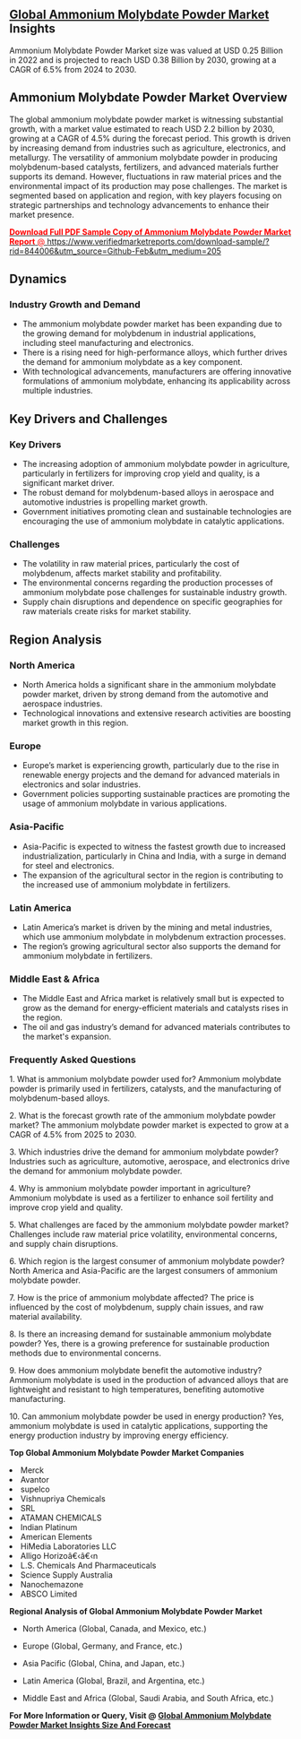<h2><a href="https://www.verifiedmarketreports.com/download-sample/?rid=844006&amp;utm_source=Github&amp;utm_medium=205" target="_blank">Global Ammonium Molybdate Powder Market</a> Insights</h2><p>Ammonium Molybdate Powder Market size was valued at USD 0.25 Billion in 2022 and is projected to reach USD 0.38 Billion by 2030, growing at a CAGR of 6.5% from 2024 to 2030.</p><p> <h2>Ammonium Molybdate Powder Market Overview</h2> <p>The global ammonium molybdate powder market is witnessing substantial growth, with a market value estimated to reach USD 2.2 billion by 2030, growing at a CAGR of 4.5% during the forecast period. This growth is driven by increasing demand from industries such as agriculture, electronics, and metallurgy. The versatility of ammonium molybdate powder in producing molybdenum-based catalysts, fertilizers, and advanced materials further supports its demand. However, fluctuations in raw material prices and the environmental impact of its production may pose challenges. The market is segmented based on application and region, with key players focusing on strategic partnerships and technology advancements to enhance their market presence.</p> <p><a href="#"><p><span class=""><span style="color: #ff0000;"><strong>Download Full PDF Sample Copy of Ammonium Molybdate Powder Market Report</strong> @ </span><a href="https://www.verifiedmarketreports.com/download-sample/?rid=844006&amp;utm_source=Github-Feb&amp;utm_medium=205" target="_blank">https://www.verifiedmarketreports.com/download-sample/?rid=844006&amp;utm_source=Github-Feb&amp;utm_medium=205</a></span></p></a></p> <h2>Dynamics</h2> <h3>Industry Growth and Demand</h3> <ul> <li>The ammonium molybdate powder market has been expanding due to the growing demand for molybdenum in industrial applications, including steel manufacturing and electronics.</li> <li>There is a rising need for high-performance alloys, which further drives the demand for ammonium molybdate as a key component.</li> <li>With technological advancements, manufacturers are offering innovative formulations of ammonium molybdate, enhancing its applicability across multiple industries.</li> </ul> <h2>Key Drivers and Challenges</h2> <h3>Key Drivers</h3> <ul> <li>The increasing adoption of ammonium molybdate powder in agriculture, particularly in fertilizers for improving crop yield and quality, is a significant market driver.</li> <li>The robust demand for molybdenum-based alloys in aerospace and automotive industries is propelling market growth.</li> <li>Government initiatives promoting clean and sustainable technologies are encouraging the use of ammonium molybdate in catalytic applications.</li> </ul> <h3>Challenges</h3> <ul> <li>The volatility in raw material prices, particularly the cost of molybdenum, affects market stability and profitability.</li> <li>The environmental concerns regarding the production processes of ammonium molybdate pose challenges for sustainable industry growth.</li> <li>Supply chain disruptions and dependence on specific geographies for raw materials create risks for market stability.</li> </ul> <h2>Region Analysis</h2> <h3>North America</h3> <ul> <li>North America holds a significant share in the ammonium molybdate powder market, driven by strong demand from the automotive and aerospace industries.</li> <li>Technological innovations and extensive research activities are boosting market growth in this region.</li> </ul> <h3>Europe</h3> <ul> <li>Europe’s market is experiencing growth, particularly due to the rise in renewable energy projects and the demand for advanced materials in electronics and solar industries.</li> <li>Government policies supporting sustainable practices are promoting the usage of ammonium molybdate in various applications.</li> </ul> <h3>Asia-Pacific</h3> <ul> <li>Asia-Pacific is expected to witness the fastest growth due to increased industrialization, particularly in China and India, with a surge in demand for steel and electronics.</li> <li>The expansion of the agricultural sector in the region is contributing to the increased use of ammonium molybdate in fertilizers.</li> </ul> <h3>Latin America</h3> <ul> <li>Latin America’s market is driven by the mining and metal industries, which use ammonium molybdate in molybdenum extraction processes.</li> <li>The region’s growing agricultural sector also supports the demand for ammonium molybdate in fertilizers.</li> </ul> <h3>Middle East & Africa</h3> <ul> <li>The Middle East and Africa market is relatively small but is expected to grow as the demand for energy-efficient materials and catalysts rises in the region.</li> <li>The oil and gas industry’s demand for advanced materials contributes to the market's expansion.</li> </ul> <h3>Frequently Asked Questions</h3> <p>1. What is ammonium molybdate powder used for? Ammonium molybdate powder is primarily used in fertilizers, catalysts, and the manufacturing of molybdenum-based alloys.</p> <p>2. What is the forecast growth rate of the ammonium molybdate powder market? The ammonium molybdate powder market is expected to grow at a CAGR of 4.5% from 2025 to 2030.</p> <p>3. Which industries drive the demand for ammonium molybdate powder? Industries such as agriculture, automotive, aerospace, and electronics drive the demand for ammonium molybdate powder.</p> <p>4. Why is ammonium molybdate powder important in agriculture? Ammonium molybdate is used as a fertilizer to enhance soil fertility and improve crop yield and quality.</p> <p>5. What challenges are faced by the ammonium molybdate powder market? Challenges include raw material price volatility, environmental concerns, and supply chain disruptions.</p> <p>6. Which region is the largest consumer of ammonium molybdate powder? North America and Asia-Pacific are the largest consumers of ammonium molybdate powder.</p> <p>7. How is the price of ammonium molybdate affected? The price is influenced by the cost of molybdenum, supply chain issues, and raw material availability.</p> <p>8. Is there an increasing demand for sustainable ammonium molybdate powder? Yes, there is a growing preference for sustainable production methods due to environmental concerns.</p> <p>9. How does ammonium molybdate benefit the automotive industry? Ammonium molybdate is used in the production of advanced alloys that are lightweight and resistant to high temperatures, benefiting automotive manufacturing.</p> <p>10. Can ammonium molybdate powder be used in energy production? Yes, ammonium molybdate is used in catalytic applications, supporting the energy production industry by improving energy efficiency.</p> </p><p><strong>Top Global Ammonium Molybdate Powder Market Companies</strong></p><div data-test-id=""><p><li>Merck</li><li> Avantor</li><li> supelco</li><li> Vishnupriya Chemicals</li><li> SRL</li><li> ATAMAN CHEMICALS</li><li> Indian Platinum</li><li> American Elements</li><li> HiMedia Laboratories LLC</li><li> Alligo Horizoâ€‹â€‹n</li><li> L.S. Chemicals And Pharmaceuticals</li><li> Science Supply Australia</li><li> Nanochemazone</li><li> ABSCO Limited</li></p><div><strong>Regional Analysis of&nbsp;Global Ammonium Molybdate Powder Market</strong></div><ul><li dir="ltr"><p dir="ltr">North America&nbsp;(Global, Canada, and Mexico, etc.)</p></li><li dir="ltr"><p dir="ltr">Europe (Global, Germany, and France, etc.)</p></li><li dir="ltr"><p dir="ltr">Asia Pacific&nbsp;(Global, China, and Japan, etc.)</p></li><li dir="ltr"><p dir="ltr">Latin America&nbsp;(Global, Brazil, and Argentina, etc.)</p></li><li dir="ltr">Middle East and Africa&nbsp;(Global, Saudi Arabia, and South Africa, etc.)</li></ul><p><strong>For More Information or Query, Visit @&nbsp;</strong><strong><a href="https://www.verifiedmarketreports.com/product/ammonium-molybdate-powder-market/?utm_source=Github&amp;utm_medium=205" target="_blank">Global Ammonium Molybdate Powder Market Insights Size And Forecast</a></strong></p></div>

